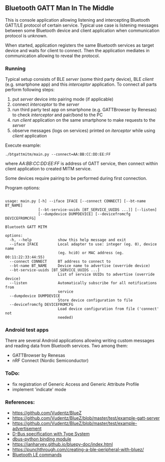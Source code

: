 ## Bluetooth GATT Man In The Middle

This is console application allowing listening and intercepting Bluetooth GATT/LE 
protocol of certain service. Typical use case is listening messages between some 
Bluetooth device and client application when communication protocol is unknown.

When started, application registers the same Bluetooth services as target device 
and waits for client to connect. Then the application mediates in communication 
allowing to reveal the protocol.


### Running

Typical setup consists of BLE *server* (some third party device), BLE *client* (e.g. smartphone app) and 
this *interceptor* application. To connect all parts perform following steps:
1. put *server* device into pairing mode (if applicable)
2. connect *interceptor* to the *server*
3. run third party test app on smartphone (e.g. GATTBrowser by Renesas) to check *interceptor* and pair/bond to the PC
4. run *client* application on the same smartphone to make requests to the *server*
5. observe messages (logs on services) printed on *iterceptor* while using *client* application

Execute example:

`./btgattmitm/main.py --connect=AA:BB:CC:DD:EE:FF`

where *AA:BB:CC:DD:EE:FF* is address of GATT service, then connect within client application to created MITM service.

Some devices require pairing to be performed during first connection.

Program options:

<!-- insertstart include="doc/help.txt" pre="\n\n```\n" post="```\n\n" -->

```

usage: main.py [-h] --iface IFACE [--connect CONNECT] [--bt-name BT_NAME]
               [--bt-service-uuids [BT_SERVICE_UUIDS ...]] [--listen]
               [--dumpdevice DUMPDEVICE] [--devicefromcfg DEVICEFROMCFG]

Bluetooth GATT MITM

options:
  -h, --help            show this help message and exit
  --iface IFACE         Local adapter to use: integer (eg. 0), device name
                        (eg. hci0) or MAC address (eg. 00:11:22:33:44:55)
  --connect CONNECT     BT address to connect to
  --bt-name BT_NAME     Device name to advertise (override device)
  --bt-service-uuids [BT_SERVICE_UUIDS ...]
                        List of service UUIDs to advertise (override device)
  --listen              Automatically subscribe for all notifications from
                        service
  --dumpdevice DUMPDEVICE
                        Store device configuration to file
  --devicefromcfg DEVICEFROMCFG
                        Load device configuration from file ('connect' not
                        needed)
```

<!-- insertend -->


### Android test apps

There are several Android applications allowing writing custom messages and 
reading data from Bluetooth services. Two among them:
- GATTBrowser by Renesas
- nRF Connect (Nordic Semiconductor)


### ToDo:
- fix registration of Generic Access and Generic Attribute Profile
- implement 'indicate' mode


### References:
- https://github.com/Vudentz/BlueZ
- https://github.com/Vudentz/BlueZ/blob/master/test/example-gatt-server
- https://github.com/Vudentz/BlueZ/blob/master/test/example-advertisement
- [D-Bus specification with Type System](https://dbus.freedesktop.org/doc/dbus-specification.html)
- [dbus-python binding module](https://dbus.freedesktop.org/doc/dbus-python/index.html)
- https://ianharvey.github.io/bluepy-doc/index.html
- https://punchthrough.com/creating-a-ble-peripheral-with-bluez/
- [Bluetooth LE commands](https://www.bluetooth.com/wp-content/uploads/Files/Specification/HTML/Core-54/out/en/host-controller-interface/host-controller-interface-functional-specification.html#UUID-0f07d2b9-81e3-6508-ee08-8c808e468fed)
